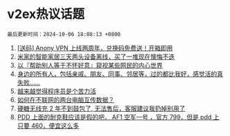 # v2ex热议话题

`最后更新时间：2024-10-06 18:08:13 +0800`

1. [[送码] Anony VPN 上线两周年，兑换码免费送！开箱即用](https://www.v2ex.com/t/1077864)
1. [米家的智能家居三天两头设备离线，买了一堆现在懊悔不迭](https://www.v2ex.com/t/1077839)
1. [以『帮助别人等于不怀好意』窥视某些网民的内心世界](https://www.v2ex.com/t/1077799)
1. [身边的所有人，包括亲戚、朋友、同事、邻居等，过的都比我好，感觉活的真失败……](https://www.v2ex.com/t/1077868)
1. [越来越觉得程序员是个苦力活](https://www.v2ex.com/t/1077840)
1. [如何在不联网的两台电脑互传数据？](https://www.v2ex.com/t/1077810)
1. [硬糖无线充 2 年不到鼓包了, 无法售后，客服建议我扔掉别用了](https://www.v2ex.com/t/1077853)
1. [PDD 上面的耐克鞋应该是假的吧， AF1 空军一号 ，官方 799，但是 pdd 上只要 460，便宜这么多](https://www.v2ex.com/t/1077787)


